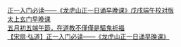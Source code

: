   
[正一入门必读——《龙虎山正一日诵早晚课》戊戌端午校对版](http://www.dianyue.me/archives/003/nu4sa0vykj8j3ctk/)  
[太上玄门早晚课](http://www.dianyue.me/archives/216/4ddypxq2gptr7zbe/)  
[五月初五端午節，在道教不僅僅是驅鬼祈福](http://www.dianyue.me/archives/782/qxamztk6l1h0yt3t/)  
[【宋扇·弘道】正一入门必读——《龙虎山正一日诵早晚课》](http://www.dianyue.me/archives/511/97uwx8rekhzqrxic/)